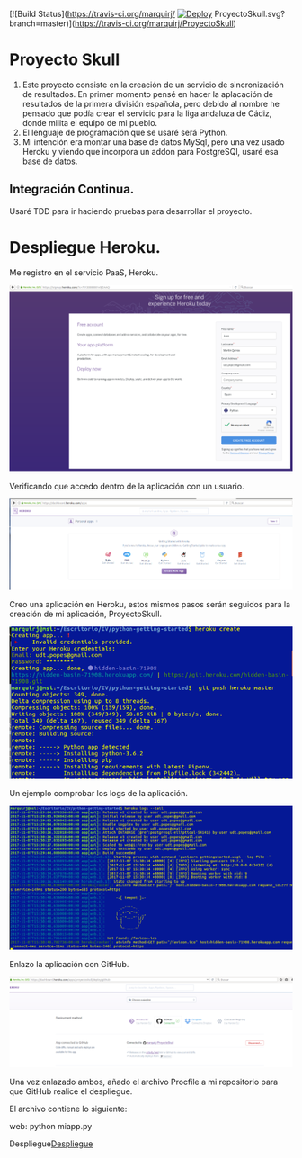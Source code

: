[![Build Status](https://travis-ci.org/marquirj/
[![Deploy](https://www.herokucdn.com/deploy/button.svg)](https://heroku.com/deploy?template=hhttps://github.com/marquirj/ProyectoSkul)
ProyectoSkull.svg?branch=master)](https://travis-ci.org/marquirj/ProyectoSkull)
# Proyecto Skull

 1. Este proyecto consiste en la creación de un servicio de sincronización de resultados. En primer momento pensé en hacer la aplacación de resultados de la primera división española, pero debido al nombre he pensado que podía crear el servicio para la liga andaluza de Cádiz, donde milita el equipo de mi pueblo.
 2. El lenguaje de programación que se usaré será Python.
 3. Mi intención era montar una base de datos MySql, pero una vez usado Heroku y viendo que incorpora un addon para PostgreSQl, usaré esa base de datos.

## Integración Continua.

 Usaré TDD para ir haciendo pruebas para desarrollar el proyecto. 

# Despliegue Heroku.

Me registro en el servicio PaaS, Heroku.

![Imagen darse de alta](/img/1.png)

Verificando que accedo dentro de la aplicación con un usuario.

![Comprobación](/img/2.png)

Creo una aplicación en Heroku, estos mismos pasos serán seguidos para la creación de mi aplicación, ProyectoSkull.

![Crear Proyecto prueba](/img/3.png)

Un ejemplo comprobar los logs de la aplicación.

![Logs](/img/4.png)


Enlazo la aplicación con GitHub.

![Enlazado](/img/5.png)

Una vez enlazado ambos, añado el archivo Procfile a mi repositorio para que GitHub realice el despliegue.

El archivo contiene lo siguiente:

web: python miapp.py



Despliegue[Despliegue](https://proyectoskull.herokuapp.com/)
